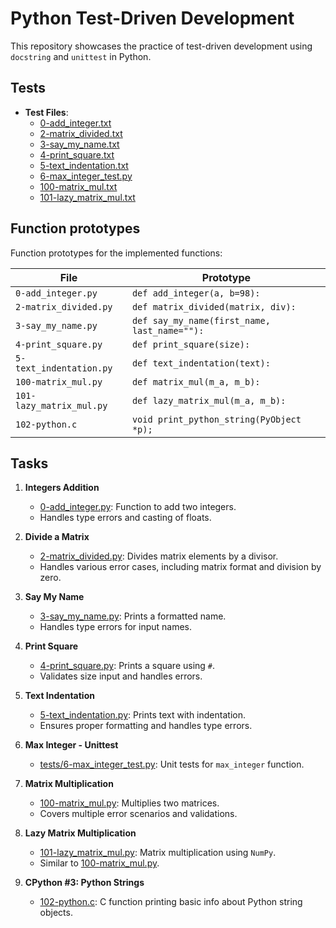 # Python Test-Driven Development

This repository showcases the practice of test-driven development using `docstring` and `unittest` in Python.

## Tests

* **Test Files**:
  * [0-add_integer.txt](./tests/0-add_integer.txt)
  * [2-matrix_divided.txt](./tests/2-matrix_divided.txt)
  * [3-say_my_name.txt](./tests/3-say_my_name.txt)
  * [4-print_square.txt](./tests/4-print_square.txt)
  * [5-text_indentation.txt](./tests/text_indentation.txt)
  * [6-max_integer_test.py](./tests/6-max_integer_test.py)
  * [100-matrix_mul.txt](./tests/100-matrix_mul.txt)
  * [101-lazy_matrix_mul.txt](./tests/101-lazy_matrix_mul.txt)

## Function prototypes

Function prototypes for the implemented functions:

| File                     | Prototype                                    |
| ------------------------ | -------------------------------------------- |
| `0-add_integer.py`       | `def add_integer(a, b=98):`                  |
| `2-matrix_divided.py`    | `def matrix_divided(matrix, div):`           |
| `3-say_my_name.py`       | `def say_my_name(first_name, last_name=""):` |
| `4-print_square.py`      | `def print_square(size):`                    |
| `5-text_indentation.py`  | `def text_indentation(text):`                |
| `100-matrix_mul.py`      | `def matrix_mul(m_a, m_b):`                  |
| `101-lazy_matrix_mul.py` | `def lazy_matrix_mul(m_a, m_b):`             |
| `102-python.c`           | `void print_python_string(PyObject *p);`     |

## Tasks

1. **Integers Addition**
   * [0-add_integer.py](./0-add_integer.py): Function to add two integers.
   * Handles type errors and casting of floats.
   
2. **Divide a Matrix**
   * [2-matrix_divided.py](./2-matrix_divided.py): Divides matrix elements by a divisor.
   * Handles various error cases, including matrix format and division by zero.
   
3. **Say My Name**
   * [3-say_my_name.py](./3-say_my_name.py): Prints a formatted name.
   * Handles type errors for input names.
   
4. **Print Square**
   * [4-print_square.py](./4-print_square.py): Prints a square using `#`.
   * Validates size input and handles errors.
   
5. **Text Indentation**
   * [5-text_indentation.py](./5-text_indentation.py): Prints text with indentation.
   * Ensures proper formatting and handles type errors.
   
6. **Max Integer - Unittest**
   * [tests/6-max_integer_test.py](./tests/6-max_integer_text.py): Unit tests for `max_integer` function.

7. **Matrix Multiplication**
   * [100-matrix_mul.py](./100-matrix_mul.py): Multiplies two matrices.
   * Covers multiple error scenarios and validations.
   
8. **Lazy Matrix Multiplication**
   * [101-lazy_matrix_mul.py](./101-lazy_matrix_mul.py): Matrix multiplication using `NumPy`.
   * Similar to [100-matrix_mul.py](./100-matrix_mul.py).

9. **CPython #3: Python Strings**
   * [102-python.c](./102-python.c): C function printing basic info about Python string objects.
